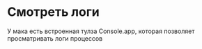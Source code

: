 # Смотреть логи

У мака есть встроенная тулза Console.app, которая позволяет просматривать логи процессов

